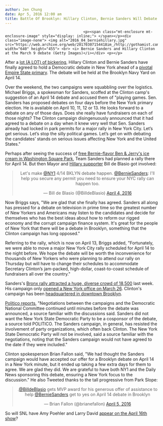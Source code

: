 ```yaml
---
author: Jen Chung
date: Apr 5, 2016 12:00 am
title: Battle Of Brooklyn: Hillary Clinton, Bernie Sanders Will Debate On April 14, At The Navy Yard
---
```


	
										<p><span class="mt-enclosure mt-enclosure-image" style="display: inline;"> </span></p><div class="image-none"> <img alt="2016_04_berniehillary.jpg" src="https://web.archive.org/web/20170307154418im_/http://gothamist.com/attachments/jen/2016_04_berniehillary.jpg" width="640" height="455"> <br> <i> Bernie Sanders and Hillary Clinton at the March 9 debate (Getty Images)</i></div> <p></p>

<p>After a <a href="https://web.archive.org/web/20170307154418/http://gothamist.com/2016/04/03/the_great_clinton-sanders_ny_debate.php">lot (A LOT) of bickering</a>, Hillary Clinton and Bernie Sanders have finally agreed to hold a Democratic debate in New York ahead of a <a href="https://web.archive.org/web/20170307154418/http://gothamist.com/2016/03/29/sanders_tone_done_for_what.php">pivotal Empire State primary</a>. The debate will be held at the Brooklyn Navy Yard on April 14. </p>

<p>Over the weekend, the two campaigns were squabbling over the logistics. Michael Briggs, a spokesman for Sanders, scoffed at the Clinton camp&apos;s suggestion of an April 14 debate and accused them of &quot;playing games. Sen. Sanders has proposed debates on four days before the New York primary election. He is available on April 10, 11, 12 or 13. He looks forward to a debate on any of those days. Does she really have fundraisers on each of those nights? The Clinton campaign disingenuously announced that it had agreed to a debate on a day when it knew very well that Sen. Sanders already had locked in park permits for a major rally in New York City. Let&#x2019;s get serious. Let&#x2019;s stop the silly political games. Let&#x2019;s get on with debating the candidates&#x2019; stands on serious issues affecting New York and the United States.&quot;</p>

<p>Perhaps after seeing the success of <a href="https://web.archive.org/web/20170307154418/http://gothamist.com/2016/04/01/ben_jerry_sanders_more.php">free Bernie-flavor Ben &amp; Jerry&apos;s ice cream in Washington Square Park</a>, Team Sanders had planned a rally there for April 14. But then Mayor and <a href="https://web.archive.org/web/20170307154418/http://gothamist.com/2015/10/30/dance_monkey_dance.php">Hillary supporter</a> Bill de Blasio got involved:</p>

<center><blockquote class="twitter-tweet" data-lang="en"><p lang="en" dir="ltr">Let&apos;s make <a href="https://web.archive.org/web/20170307154418/https://twitter.com/NY1">@NY1</a> 4/14 BKLYN debate happen. <a href="https://web.archive.org/web/20170307154418/https://twitter.com/BernieSanders">@BernieSanders</a>: I&apos;ll help you secure any permit you need to ensure your NYC rally can happen too.</p>&#x2014; Bill de Blasio (@BilldeBlasio) <a href="https://web.archive.org/web/20170307154418/https://twitter.com/BilldeBlasio/status/716994321417904128">April 4, 2016</a></blockquote>
<script async src="//web.archive.org/web/20170307154418js_/http://platform.twitter.com/widgets.js" charset="utf-8"></script></center>

<p>Now Briggs says, &quot;We are glad that she finally has agreed. Sanders all along has pressed for a debate on television in prime time so the greatest number of New Yorkers and Americans may listen to the candidates and decide for themselves who has the best ideas about how to reform our rigged economy and the corrupt campaign finance system. It&apos;s great for the people of New York that there will be a debate in Brooklyn, something that the Clinton campaign has long opposed.&quot; </p>

<p>Referring to the rally, which is now on April 13, Briggs added, &quot;Fortunately, we were able to move a major New York City rally scheduled for April 14 to the night before. We hope the debate will be worth the inconvenience for thousands of New Yorkers who were planning to attend our rally on Thursday but will have to change their schedules to accommodate Secretary Clinton&#x2019;s jam-packed, high-dollar, coast-to-coast schedule of fundraisers all over the country.&quot; </p>

<p>Sanders&apos;s <a href="https://web.archive.org/web/20170307154418/http://gothamist.com/2016/04/01/bernie_sanders_bronx_rally.php">Bronx rally attracted a huge, diverse crowd of 18,500</a> last week. His campaign only <a href="https://web.archive.org/web/20170307154418/http://gothamist.com/2016/03/26/photos_new_yorkers_feelthebern_at_o.php">opened a New York office on March 26</a>. Clinton&apos;s campaign has been <a href="https://web.archive.org/web/20170307154418/http://gothamist.com/2015/04/03/hillary_clinton_brooklyn.php">headquartered in downtown Brooklyn</a>. </p>

<p><a href="https://web.archive.org/web/20170307154418/http://www.politico.com/story/2016/04/sanders-accepts-april-14-debate-with-clinton-221556">Politico reports</a>, &quot;Negotiations between the campaigns and the Democratic National Committee continued until minutes before the debate was announced, a source familiar with the discussions said. Sanders did not want the New York State Democratic Party to be a cosponsor of the debate, a source told POLITICO. The Sanders campaign, in general, has resisted the involvement of party organizations, which often back Clinton. The New York State Democratic Party will not be involved, said a source familiar with the negotiations, noting that the Sanders campaign would not have agreed to the date if they were included.&quot;</p>

<p>Clinton spokesperson Brian Fallon said, &quot;We had thought the Sanders campaign would have accepted our offer for a Brooklyn debate on April 14 in a New York minute, but it ended up taking a few extra days for them to agree. We are glad they did. We are grateful to have both NY1 and the Daily News sponsoring this debate, ensuring a New York focus to the discussion.&quot; He also Tweeted thanks to the tall progressive from Park Slope:</p>

<center><blockquote class="twitter-tweet" data-lang="en"><p lang="en" dir="ltr">.<a href="https://web.archive.org/web/20170307154418/https://twitter.com/BilldeBlasio">@BilldeBlasio</a> gets MVP award for his generous offer of assistance to help <a href="https://web.archive.org/web/20170307154418/https://twitter.com/BernieSanders">@BernieSanders</a> get to yes on April 14 debate in Brooklyn</p>&#x2014; Brian Fallon (@brianefallon) <a href="https://web.archive.org/web/20170307154418/https://twitter.com/brianefallon/status/717144272294780928">April 5, 2016</a></blockquote> <script async src="//web.archive.org/web/20170307154418js_/http://platform.twitter.com/widgets.js" charset="utf-8"></script></center>

<p>So will SNL have Amy Poehler and Larry David <a href="https://web.archive.org/web/20170307154418/http://gothamist.com/2016/03/31/julia_louis-dreyfus_russell_crowe_t.php">appear on the April 16th show</a>?</p>					
										
									
				